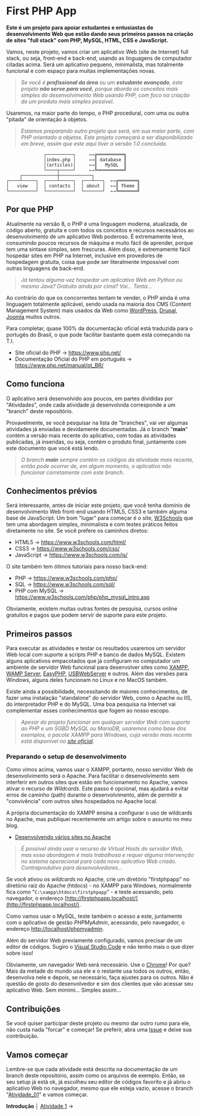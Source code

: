 
# First PHP App

**Este é um projeto para apoiar estudantes e entusiastas de desenvolvimento Web que estão dando seus primeiros passos na criação de sites "full stack" com PHP, MySQL, HTML, CSS e JavaScript.**

Vamos, neste projeto, vamos criar um aplicativo Web (site de Internet) full stack, ou seja, front-end e back-end, usando as linguagens de computador citadas acima. Será um aplicativo pequeno, minimalista, mas totalmente funcional e com espaço para muitas implementações novas.

>  *Se você é **profissional da área** ou um **estudante avançado**, este projeto **não serve para você**, porque aborda os conceitos mais simples do desenvolvimento Web usando PHP, com foco na criação de um produto mais simples possível.*

Usaremos, na maior parte do tempo, o PHP procedural, com uma ou outra "pitada" de orientação à objetos.

>  *Estamos preparando outro projeto que será, em sua maior parte, com PHP orientado a objetos. Este projeto começará a ser disponibilizado em breve, assim que este aqui tiver a versão 1.0 concluída.*

	              ┌──────────┐     ←→╔══════════╗ 
	              │index.php │     ←→║ database ║
	              │(articles)│     ←→║   MySQL  ║
	              └────┬─────┘     ←→╚══════════╝
	     ┌─────────────┼────────────┐      
	┌────┴─────┐  ┌────┴─────┐  ┌───┴───┐  ←→╔═══════╗
	│   view   │  │ contacts │  │ about │  ←→║ Theme ║
	└──────────┘  └──────────┘  └───────┘  ←→╚═══════╝

## Por que PHP

Atualmente na versão 8, o PHP é uma linguagem moderna, atualizada, de código aberto, gratuita e com todos os conceitos e recursos necessários ao desenvolvimento de um aplicativo Web poderoso. É extremamente leve, consumindo poucos recursos de máquina e muito fácil de aprender, porque tem uma sintaxe simples, sem frescuras. Além disso, é extremamente fácil hospedar sites em PHP na Internet, inclusive em provedores de hospedagem gratuita, coisa que pode ser literalmente impossível com outras linguagens de back-end.

>  *Já tentou alguma vez hospedar um aplicativo Web em Python ou mesmo Java? Gratuito ainda por cima? Vai... Tenta...*

Ao contrário do que os concorrentes tentam te vender, o PHP ainda é uma linguagem totalmente aplicável, sendo usada na maioria dos CMS (Content Management System) mais usados da Web como [WordPress](https://br.wordpress.org/), [Drupal](https://www.drupal.org), [Joomla](https://www.joomla.org/) muitos outros.

Para completar, quase 100% da documentação oficial está traduzida para o portugês do Brasil, o que pode facilitar bastante quem está começando na T.I.

- Site oficial do PHP → https://www.php.net/
- Documentação Oficial do PHP em português → https://www.php.net/manual/pt_BR/

## Como funciona

O aplicativo será desenvolvido aos poucos, em partes divididas por "Atividades", onde cada atividade já desenvolvida corresponde a um "branch" deste repositório.

Provavelmente, se você pesquisar na lista de "branches", vai ver algumas atividades já enviadas e devidamente documentadas. Já o branch "**main**" contém a versão mais recente do aplicativo, com todas as atividades publicadas, já inseridas, ou seja, contém o produto final, juntamente com este documento que você está lendo.

> *O branch **main** sempre contém os códigos da atividade mais recente, então pode ocorrer de, em algum momento, o aplicativo não funcionar corretamente com este branch.*

## Conhecimentos prévios

Será interessante, antes de iniciar este projeto, que você tenha domínio de desenvolvimento Web front-end usando HTML5, CSS3 e também alguma base de JavaScript. Um bom "lugar" para começar é o site, [W3Schools](https://www.w3schools.com/html/default.asp) que tem uma abordagem simples, minimalista e com testes práticos feitos diretamente no site. Se você prefere os caminhos diretos:

- HTML5 → https://www.w3schools.com/html/
- CSS3 → https://www.w3schools.com/css/
- JavaScript → https://www.w3schools.com/js/

O site também tem ótimos tutoriais para nosso back-end:

- PHP → https://www.w3schools.com/php/
- SQL → https://www.w3schools.com/sql/
- PHP com MySQL → https://www.w3schools.com/php/php_mysql_intro.asp

Obviamente, existem muitas outras fontes de pesquisa, cursos online gratuitos e pagos que podem servir de suporte para este projeto.

## Primeiros passos

Para executar as atividades e testar os resultados usaremos um servidor Web local com suporte a scripts PHP e banco de dados MySQL. Existem alguns aplicativos empacotados que já configuram no computador um ambiente de servidor Web funcional para desenvolver sites como [XAMPP](https://www.apachefriends.org/pt_br/index.html), [WAMP Server](https://www.wampserver.com/en/), [EasyPHP](https://www.easyphp.org/), [USBWebServer](https://www.usbwebserver.net/webserver/) e outros. Além das versões para Windows, alguns deles funcionam no Linux e no MacOS também.

Existe ainda a possibilidade, necessitando de maiores conhecimentos, de fazer uma instalação "standalone" do servidor Web, como o Apache ou IIS, do interpretador PHP e do MySQL. Uma boa pesquisa na Internet vai complementar esses conhecimentos que fogem ao nosso escopo.

>  *Apesar do projeto funcionar em qualquer servidor Web com suporte ao PHP e um SGBD MySQL ou MariaDB, usaremos como base dos exemplos, o pacote XAMPP para Windows, cuja versão mais recente está disponível no [site oficial](https://www.apachefriends.org/pt_br/index.html).*

### Preparando o setup de desenvolvimento

Como vimos acima, vamos usar o XAMPP, portanto, nosso servidor Web de desenvolvimento será o Apache. Para facilitar o desenvolvimento sem interferir em outros sites que estão em funcionamento no Apache, vamos ativar o recurso de *Wildcards*. Este passo é opcional, mas ajudará a evitar erros de caminho (path) durante o desenvolvimento, além de permitir a "convivência" com outros sites hospedados no Apache local.

A própria documentação do XAMPP ensina a configurar o uso de wildcards no Apache, mas publiquei recentemente um artigo sobre o assunto no meu blog.

- [Desenvolvendo vários sites no Apache](http://catabits.com.br/desenvolvendo-varios-sites-no-apache/)

> *É possível ainda usar o recurso de Virtual Hosts do servidor Web, mas essa abordagem é mais trabalhosa e requer alguma intervenção no sistema operacional para cada novo aplicativo Web criado. Contraprodutivo para desenvolvedores...*

Se você ativou os *wildcards* no Apache, crie um diretório "firstphpapp" no diretório raiz do Apache (htdocs) - no XAMPP para Windows, normalmente fica como "`C:\xampp\htdocs\firstphpapp`" - e teste acessando, pelo navegador, o endereço [http://firstphpapp.localhost/](http://firstphpapp.localhost/).

Como vamos usar o MySQL, teste também o acesso a este, juntamente com o aplicativo de gestão *PHPMyAdmin*, acessando, pelo navegador, o endereço [http://localhost/phpmyadmin](http://localhost/phpmyadmin).

Além do servidor Web previamente configurado, vamos precisar de um editor de códigos. Sugiro o [Visual Studio Code](https://code.visualstudio.com/) e não tenho mais o que dizer sobre isso!

Obviamente, um navegador Web será necessário. Use o [Chrome](https://www.google.com/intl/pt-BR/chrome/)! Por que? Mais da metade do mundo usa ele e o restante usa todos os outros, então, desenvolva nele e depois, se necessário, faça ajustes para os outros. Não é questão de gosto do desenvolvedor e sim dos clientes que vão acessar seu aplicativo Web. Sem mimimi... Simples assim...

## Contribuições

Se você quiser participar deste projeto ou mesmo dar outro rumo para ele, não custa nada "forcar" e começar! Se preferir, abra uma [Issue](https://github.com/Luferat/FirstPHPApp/issues) e deixe sua contribuição.

## Vamos começar

Lembre-se que cada atividade está descrita na documentação de um branch deste repositório, assim como os arquivos de exemplo. Então, se seu setup já está ok, já escolheu seu editor de códigos favorito e já abriu o aplicativo Web no navegador, mesmo que ele esteja vazio, acesse o branch "[Atividade_01](https://github.com/Luferat/FirstPHPApp/tree/Atividade_01)" e vamos começar.

**Introdução** │ [Atividade 1](https://github.com/Luferat/FirstPHPApp/tree/Atividade_01) →